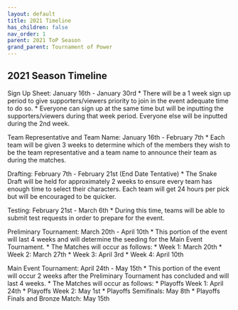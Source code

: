```yaml
---
layout: default
title: 2021 Timeline
has_children: false
nav_order: 1
parent: 2021 ToP Season
grand_parent: Tournament of Power
---
```


## 2021 Season Timeline

Sign Up Sheet: January 16th - January 30rd
    * There will be a 1 week sign up period to give supporters/viewers priority to join in the event adequate time to do so.
    * Everyone can sign up at the same time but will be inputting the supporters/viewers during that week period. Everyone else will be inputted during the 2nd week.

Team Representative and Team Name: January 16th - February 7th
    * Each team will be given 3 weeks to determine which of the members they wish to be the team representative and a team name to announce their team as during the matches.

Drafting: February 7th - February 21st (End Date Tentative)
    * The Snake Draft will be held for approximately 2 weeks to ensure every team has enough time to select their characters. Each team will get 24 hours per pick but will be encouraged to be quicker.

Testing: February 21st - March 6th
    * During this time, teams will be able to submit test requests in order to prepare for the event.

Preliminary Tournament: March 20th - April 10th
    * This portion of the event will last 4 weeks and will determine the seeding for the Main Event Tournament.
    * The Matches will occur as follows:
        * Week 1: March 20th
        * Week 2: March 27th
        * Week 3: April 3rd
        * Week 4: April 10th

Main Event Tournament: April 24th - May 15th
    * This portion of the event will occur 2 weeks after the Preliminary Tournament has concluded and will last 4 weeks.
    * The Matches will occur as follows:
        * Playoffs Week 1: April 24th
        * Playoffs Week 2: May 1st
        * Playoffs Semifinals: May 8th
        * Playoffs Finals and Bronze Match: May 15th
